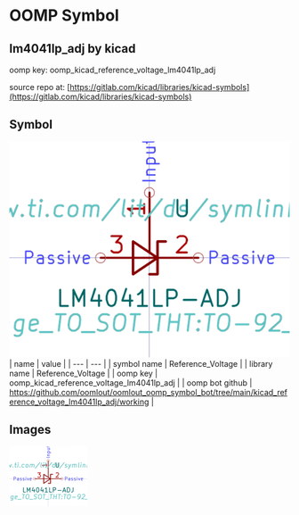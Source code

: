 # OOMP Symbol  
## lm4041lp_adj  by kicad  
  
oomp key: oomp_kicad_reference_voltage_lm4041lp_adj  
  
source repo at: [https://gitlab.com/kicad/libraries/kicad-symbols](https://gitlab.com/kicad/libraries/kicad-symbols)  
## Symbol  
  
[![working.png](working_600.png)](working.png)  
| name | value | 
| --- | --- | 
| symbol name | Reference_Voltage | 
| library name | Reference_Voltage | 
| oomp key | oomp_kicad_reference_voltage_lm4041lp_adj | 
| oomp bot github | https://github.com/oomlout/oomlout_oomp_symbol_bot/tree/main/kicad_reference_voltage_lm4041lp_adj/working | 
## Images  
  
[![working.png](working_140.png)](working.png)  

